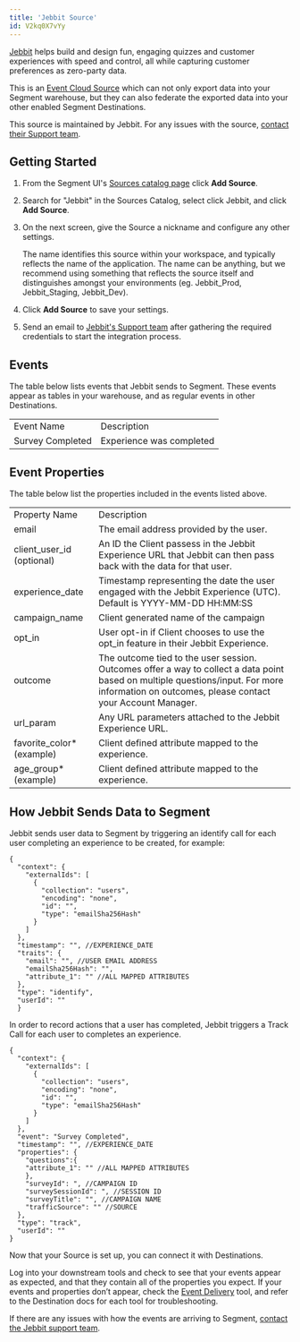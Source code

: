 ```yaml
---
title: 'Jebbit Source'
id: V2kq0X7vYy
---
```


[Jebbit](https://jebbit.com/?utm_source=segmentio&utm_medium=docs&utm_campaign=partners) helps build and design fun, engaging quizzes and customer experiences with speed and control, all while capturing customer preferences as zero-party data. 

This is an [Event Cloud Source](https://segment.com/docs/sources/#event-cloud-sources) which can not only export data into your Segment warehouse, but they can also federate the exported data into your other enabled Segment Destinations.

This source is maintained by Jebbit. For any issues with the source, [contact their Support team](mailto:support@jebbit.com).

## Getting Started

1. From the Segment UI's [Sources catalog page](https://app.segment.com/goto-my-workspace/sources/catalog) click **Add Source**.
2. Search for "Jebbit" in the Sources Catalog, select click Jebbit, and click **Add Source**.
4. On the next screen, give the Source a nickname and configure any other settings. 

   The name identifies this source within your workspace, and typically reflects the name of the application. The name can be anything, but we recommend using something that reflects the source itself and distinguishes amongst your environments (eg. Jebbit_Prod, Jebbit_Staging, Jebbit_Dev).
5. Click **Add Source** to save your settings.
6. Send an email to [Jebbit's Support team](mailto:support@jebbit.com) after gathering the required credentials to start the integration process.


## Events

The table below lists events that Jebbit sends to Segment. These events appear as tables in your warehouse, and as regular events in other Destinations. 

<table>
  <tr>
   <td>Event Name</td>
   <td>Description</td>
  </tr>
  <tr>
   <td>Survey Completed</td>
   <td>Experience was completed </td>
  </tr>
  <tr>
   
</table>

## Event Properties

The table below list the properties included in the events listed above.

<table>
  <tr>
   <td>Property Name</td>
   <td>Description</td>
  </tr>
  <tr>
   <td>email</td>
   <td>The email address provided by the user.
</td>
  </tr>
  <tr>
   <td>client_user_id 
(optional)

</td>
   <td>An ID the Client passess in the Jebbit Experience URL that Jebbit can then pass back with the data for that user.

</td>
  </tr>
  <tr>
   <td>experience_date</td>
   <td>Timestamp representing the date the user engaged with the Jebbit Experience (UTC).
Default is YYYY-MM-DD HH:MM:SS

</td>
  </tr>
  <tr>
   <td>campaign_name</td>
   <td>Client generated name of the campaign</td>
  </tr>
  <tr>
   <td>opt_in</td>
   <td>User opt-in if Client chooses to use the opt_in feature in their Jebbit Experience. 

</td>
  </tr>
  <tr>
   <td>outcome</td>
   <td>The outcome tied to the user session. Outcomes offer a way to collect a data point based on multiple questions/input. For more information on outcomes, please contact your Account Manager.</td>
<tr>
   <td>url_param</td>
   <td>Any URL parameters attached to the Jebbit Experience URL.</td>
  </tr>
  <tr>
   <td>favorite_color* (example) </td>
   <td>Client defined attribute mapped to the experience. </td>
  </tr>
     <tr>
   <td>age_group*
(example) </td>
   <td>Client defined attribute mapped to the experience. </td>
  </tr>
</table>

## How Jebbit Sends Data to Segment

Jebbit sends user data to Segment by triggering an identify call for each user completing an experience to be created, for example:

```
{
  "context": {
    "externalIds": [
      {
        "collection": "users",
        "encoding": "none",
        "id": "",
        "type": "emailSha256Hash"
      }
    ]
  },
  "timestamp": "", //EXPERIENCE_DATE
  "traits": {
    "email": "", //USER EMAIL ADDRESS
    "emailSha256Hash": "",
    "attribute_1": "" //ALL MAPPED ATTRIBUTES
  },
  "type": "identify",
  "userId": ""
  }
```

In order to record actions that a user has completed, Jebbit triggers a Track Call for each user to completes an experience.

```
{
  "context": {
    "externalIds": [
      {
        "collection": "users",
        "encoding": "none",
        "id": "",
        "type": "emailSha256Hash"
      }
    ]
  },
  "event": "Survey Completed",
  "timestamp": "", //EXPERIENCE_DATE
  "properties": {
    "questions":{
    "attribute_1": "" //ALL MAPPED ATTRIBUTES
    },
    "surveyId": ", //CAMPAIGN ID
    "surveySessionId": ", //SESSION ID
    "surveyTitle": "", //CAMPAIGN NAME
    "trafficSource": "" //SOURCE 
  },
  "type": "track",
  "userId": ""
}
```

Now that your Source is set up, you can connect it with Destinations.

Log into your downstream tools and check to see that your events appear as expected, and that they contain all of the properties you expect. If your events and properties don’t appear, check the [Event Delivery](https://segment.com/docs/connections/event-delivery/) tool, and refer to the Destination docs for each tool for troubleshooting.

If there are any issues with how the events are arriving to Segment, [contact the Jebbit support team](mailto:support@jebbit.com).